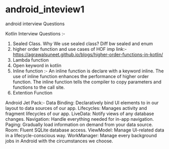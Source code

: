 # android_inteview1
android interview Questions

Kotlin Interview Questions :- 
1. Sealed Class. Why We use sealed class? Diff bw sealed and enum 
2. higher order function and use cases of HOF imp link:- https://agrawalsuneet.github.io/blogs/higher-order-functions-in-kotlin/
3. Lambda function
4. Open keyword in kotlin
5. Inline function :- An inline function is declare with a keyword inline. The use of inline function enhances the performance of higher order function. The inline function tells the compiler to copy parameters and functions to the call site.
6. Extention Function


Android Jet Pack:- 
Data Binding: Declaratively bind UI elements to in our layout to data sources of our app.
Lifecycles: Manages activity and fragment lifecycles of our app.
LiveData: Notify views of any database changes.
Navigation: Handle everything needed for in-app navigation.
Paging: Gradually load information on demand from your data source.
Room: Fluent SQLite database access.
ViewModel: Manage UI-related data in a lifecycle-conscious way.
WorkManager: Manage every background jobs in Android with the circumstances we choose.
